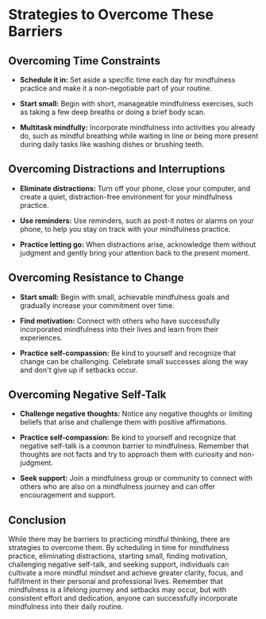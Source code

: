 Strategies to Overcome These Barriers
=========================================================================================

Overcoming Time Constraints
---------------------------

* **Schedule it in:** Set aside a specific time each day for mindfulness practice and make it a non-negotiable part of your routine.

* **Start small:** Begin with short, manageable mindfulness exercises, such as taking a few deep breaths or doing a brief body scan.

* **Multitask mindfully:** Incorporate mindfulness into activities you already do, such as mindful breathing while waiting in line or being more present during daily tasks like washing dishes or brushing teeth.

Overcoming Distractions and Interruptions
-----------------------------------------

* **Eliminate distractions:** Turn off your phone, close your computer, and create a quiet, distraction-free environment for your mindfulness practice.

* **Use reminders:** Use reminders, such as post-it notes or alarms on your phone, to help you stay on track with your mindfulness practice.

* **Practice letting go:** When distractions arise, acknowledge them without judgment and gently bring your attention back to the present moment.

Overcoming Resistance to Change
-------------------------------

* **Start small:** Begin with small, achievable mindfulness goals and gradually increase your commitment over time.

* **Find motivation:** Connect with others who have successfully incorporated mindfulness into their lives and learn from their experiences.

* **Practice self-compassion:** Be kind to yourself and recognize that change can be challenging. Celebrate small successes along the way and don't give up if setbacks occur.

Overcoming Negative Self-Talk
-----------------------------

* **Challenge negative thoughts:** Notice any negative thoughts or limiting beliefs that arise and challenge them with positive affirmations.

* **Practice self-compassion:** Be kind to yourself and recognize that negative self-talk is a common barrier to mindfulness. Remember that thoughts are not facts and try to approach them with curiosity and non-judgment.

* **Seek support:** Join a mindfulness group or community to connect with others who are also on a mindfulness journey and can offer encouragement and support.

Conclusion
----------

While there may be barriers to practicing mindful thinking, there are strategies to overcome them. By scheduling in time for mindfulness practice, eliminating distractions, starting small, finding motivation, challenging negative self-talk, and seeking support, individuals can cultivate a more mindful mindset and achieve greater clarity, focus, and fulfillment in their personal and professional lives. Remember that mindfulness is a lifelong journey and setbacks may occur, but with consistent effort and dedication, anyone can successfully incorporate mindfulness into their daily routine.
